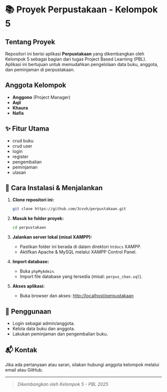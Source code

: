 # 📚 Proyek Perpustakaan - Kelompok 5

## Tentang Proyek
Repositori ini berisi aplikasi **Perpustakaan** yang dikembangkan oleh Kelompok 5 sebagai bagian dari tugas Project Based Learning (PBL).  
Aplikasi ini bertujuan untuk memudahkan pengelolaan data buku, anggota, dan peminjaman di perpustakaan.

## Anggota Kelompok
- **Anggono** (Project Manager)
- **Aqil**
- **Khaura**
- **Nafis**

## ✨ Fitur Utama
- crud buku
- crud user
- login
- register
- pengembalian
- peminjaman
- ulasan

## 🚀 Cara Instalasi & Menjalankan
1. **Clone repositori ini:**
   ```bash
   git clone https://github.com/3cvvh/perpustakaan.git
   ```
2. **Masuk ke folder proyek:**
   ```bash
   cd perpustakaan
   ```
3. **Jalankan server lokal (misal XAMPP):**
   - Pastikan folder ini berada di dalam direktori `htdocs` XAMPP.
   - Aktifkan Apache & MySQL melalui XAMPP Control Panel.
4. **Import database:**
   - Buka `phpMyAdmin`.
   - Import file database yang tersedia (misal: `perpus_chan.sql`).

5. **Akses aplikasi:**
   - Buka browser dan akses: [http://localhost/perpustakaan](http://localhost/perpustakaan)

## 📝 Penggunaan
- Login sebagai admin/anggota.
- Kelola data buku dan anggota.
- Lakukan peminjaman dan pengembalian buku.

## 📬 Kontak
Jika ada pertanyaan atau saran, silakan hubungi anggota kelompok melalui email atau GitHub.

---
> _Dikembangkan oleh Kelompok 5 - PBL 2025_
